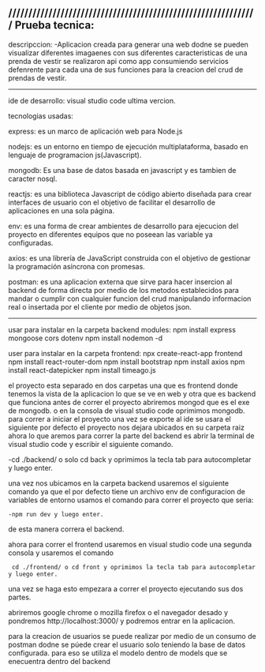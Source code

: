 //////////////////////////////////////////////////////////////
Prueba tecnica:
----------------------------------------------------------------------------------------------------
descripccion:
-Aplicacion creada para generar una web dodne se pueden visualizar diferentes imagaenes con sus diferentes caracteristicas de una prenda de vestir se realizaron
api como app consumiendo servicios defenrente para cada una de sus funciones para la creacion del crud de prendas de vestir.


-------------------------------------------------------------------------------------------------
ide de desarrollo:
visual studio code ultima vercion.

tecnologias usadas:

express:
es un marco de aplicación web para Node.js

nodejs:
es un entorno en tiempo de ejecución multiplataforma, basado en lenguaje de programacion js(Javascript).

mongodb:
Es una base de datos basada en javascript y es tambien de caracter nosql.

reactjs:
es una biblioteca Javascript de código abierto diseñada para crear interfaces de usuario con el objetivo de facilitar el desarrollo de 
aplicaciones en una sola página.

env:
es una forma de crear ambientes de desarrollo para ejecucion del proyecto en diferentes equipos que no poseean las variable
ya configuradas.


axios:
es una librería de JavaScript construida con el objetivo de gestionar la programación asíncrona con promesas. 


postman:
es una aplicacion externa que sirve para hacer insercion al backend de forma directa por medio de los metodos establecidos para mandar o cumplir con 
cualquier funcion del crud manipulando informacion real o insertada por el cliente por medio de objetos json.



-----------------------------------------------------------------------------------------------------
usar para instalar en la carpeta backend modules:
npm install express mongoose cors dotenv
npm install nodemon -d

user para instalar en la carpeta frontend:
npx create-react-app frontend
npm install react-router-dom
npm install bootstrap
npm install axios
npm install react-datepicker
npm install timeago.js

el proyecto esta separado en dos carpetas una que es frontend donde tenemos la vista de la aplicacion lo que se ve en web y otra que es backend que funciona 
antes de correr el proyecto abriremos mongod que es el exe de mongodb.
o en la consola de visual studio code oprimimos mongodb.
para correr a iniciar el proyecto una vez se exporte al ide se usara el siguiente por defecto el proyecto nos dejara ubicados en su carpeta raiz ahora lo que aremos
para correr la parte del backend es abrir la terminal de visual studio code y escribir el siguiente comando.

  -cd ./backend/ o solo cd back y oprimimos la tecla tab para autocompletar y luego enter.
  
una vez nos ubicamos en la carpeta backend usaremos el siguiente comando ya que el por defecto tiene un archivo env de configuracion 
de variables de entorno usamos el comando para correr el proyecto que seria:
	
	-npm run dev y luego enter.
	
de esta manera correra el backend.

ahora para correr el frontend usaremos en visual studio code una segunda consola y usaremos el comando

     cd ./frontend/ o cd front y oprimimos la tecla tab para autocompletar y luego enter.
	 
una vez se haga esto empezara a correr el proyecto ejecutando sus dos partes.

abriremos google chrome o mozilla firefox o el navegador desado y pondremos http://localhost:3000/ y podremos entrar en la aplicacion.


para la creacion de usuarios se puede realizar por medio de un consumo de postman dodne se púede crear el usuario solo teniendo la base de datos configurada.
para eso se utiliza el modelo dentro de models que se enecuentra dentro del backend



	 

 
